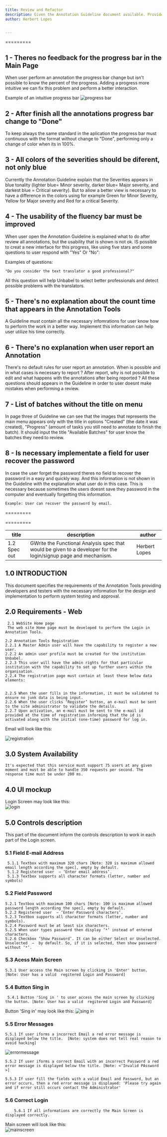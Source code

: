 ```yaml
---
title: Review and Refactor
description: Given the Annotation Guideline document available. Provide 5 specific examples of things you would change, why and how.
author: Herbert Lopes


---
```

=========

## 1 - Theres no feedback for the progress bar in the Main Page

When user perform an annotation the progress bar change but isn't possible to know the percent of the progress. Adding a
progress more intuitive we can fix this problem and perform a better interaction.


Example of an intuitive progress bar
![progress bar](https://user-images.githubusercontent.com/5126039/39676719-9f44b162-5145-11e8-97e9-ba48851ee651.jpg)


## 2 - After finish all the annotations progress bar change to "Done"

To keep always the same standard in the aplication the progress bar must continuous with the format without change to "Done", performing only a change of color when its in 100%.


## 3 - All colors of the severities should be diferent, not only blue 

Currently the Annotation Guideline explain that the Severities appears in blue tonality (lighter blue= Minor severity, darker blue= Major
severity, and darkest blue = Critical severity). But to allow a better view is necessary to have a difference in the colors using for example Green for Minor Severity, Yellow for Major severity and Red for a critical Severity. 


## 4 - The usability of the fluency bar must be improved

When user open the Annotation Guideline is explained what to do after review all annotations, but the usability that is shown is not ok. IS possible to creat a new interface for this progress, like using five stars and some questions to user respond with "Yes" Or "No": 

Examples of questions: 
```
"Do you consider the text translator a good professional?"
```

All this question will help Unbabel to select better professionals and detect possible problems with the translators.

## 5 - There's no explanation about the count time that appears in the Annotation Tools

A Guideline must contain all the necessary infomrations for user know how to perform the work in a better way. Implement this information can help user utilize his time correctly.

## 6 - There's no explanation when user report an Annotation

There's no default rules for user report an annotation. When is possible and in what cases is necessary to report ? 
After report, why is not possible to edit and what happens with the annotations after being reported ?
All these questions should appears in the Guideline in order to user doesnt make mistakes when performing a review. 

## 7 - List of batches without the title on menu

In page three of Guideline we can see that the images that represents the main menu appears only with the title in options "Created" (the date it was created), "Progress" (amount of tasks you still need to annotate to finish the batch). 
It should input the title "Available Batches" for user know the batches they need to review.

 ## 8 - Is necessary implementate a field for user recover the password
 
 In case the user forget the password theres no field to recover the password in a easy and quickly way. And this information is not shown in the Guideline with the explanation what user do in this case. This is necessary because sometimes the users doesnt save they password in the computer and eventually forgetting this information.
 
 ```
 Example: User can recover the password by email.
 
 ```
=========


=========



|title|description|author|
|---|---|---|
|1.2 Spec out|GWrite the Functional Analysis spec that would be given to a developer for the login/signup page and mechanism.|Herbert Lopes|



## 1.0 INTRODUCTION
This document specifies the requirements of the Annotation Tools providing developers and testers with the necessary information for the design and implementation to perform system testing and approval.


## 2.0 Requirements - Web
  
     2.1 WebSite Home page
     The web site Home page must be developed to perform the Login in Annotation Tools.
   
    2.2 Annotation Tools Registration
    2.2.1 A Master Admin user will have the capability to register a new user.
    2.2.2 An admin user profile must be created for the institution Unbabel. 
    2.2.3 This user will have the admin rights for that particular institution with the capability to set up further users within the organisation. 
    2.2.4 The registration page must contain at least these below data elements: 		

   
    2.2.5 When the user fills in the information, it must be validated to ensure no junk data is being input. 
    2.2.6 When the user clicks ‘Register’ button, an e-mail must be sent to the site administrator to validate the details. 
    2.2.7 Upon activation, an e-mail must be sent to the e-mail id provided at the time of registration informing that the id is activated along with the initial (one-time) password for log in.

 Email will look like this:

 ![registration](https://user-images.githubusercontent.com/5126039/39733944-6c185814-524b-11e8-9792-72945149e84c.png)


## 3.0 System Availability

    It's expected that this service must support 75 users at any given moment and must be able to handle 350 requests per second. The response time must be under 200 ms.
    
    
## 4.0 UI mockup


 Login Screen may look like this:  
 ![login](https://user-images.githubusercontent.com/5126039/39731311-59b92bde-523d-11e8-914b-9185329b608b.png)


## 5.0 Controls description


This part of the document inform the controls description to work in each part of the Login screen.
    
###  5.1 Field E-mail Address
     5.1.1 Textbox with maximum 320 chars [Note: 320 is maximum allowed email length according the spec], empty by default.
     5.1.2 Registered user  – ‘Enter email address’.
     5.1.3 Textbox supports all character formats (letter, number and symbols)
    
###  5.2 Field Password 
    5.2.1 Textbox with maximum 100 chars [Note: 100 is maximum allowed password length according the spec], empty by default.
    5.2.2 Registered user  – ‘Enter Password characters’.
    5.2.3 Textbox supports all character formats (letter, number and symbols).
    5.2.4 Password must be at least six characters.
    5.2.5 When user types password then display ‘*’ instead of entered characters.
    5.2.6 Checkbox ‘Show Password’. It can be either Select or Unselected. Unselected  –  by default. So, if it is selected, then show password without ‘*’.
      
### 5.3 Acess Main Screen
    5.3.1 User access the Main screen by clicking in 'Enter' button. [Note: User has a valid  regitered Login and Password]
       
### 5.4 Button Sing  in
     5.4.1 Button 'Sing in ' to user access the main screen by clicking the button. [Note: User has a valid  regitered Login and Password]
   Button 'Sing in' may look like this:
   ![sing in](https://user-images.githubusercontent.com/5126039/39734034-d93aecae-524b-11e8-9a0c-19fec934f3d5.png)

###  5.5 Error Messages
    5.5.1 If user iforms a incorrect Email a red error message is displayed below the title.  [Note: system does not tell real reason to avoid hacking]
       
   ![errormessage](https://user-images.githubusercontent.com/5126039/39732956-a389303e-5246-11e8-8c26-050c4a6e6f04.png)
     
    5.5.2 If user iforms a correct Email with an incorrect Password a red error message is displayed below the title. [Note: <‘Invalid PAssword >]
    
    5.5.3 If user fill the fields with a valid Email and Password, but an error occurs, then a red error message is displayed: 'Please try again and if error still occurs contact the Administrator'
    
 ###  5.6 Correct Login
 
        5.6.1 If all informations are correctly the Main Screen is displayed correctly.
   Main screen will look like this:    
   ![mainscreen](https://user-images.githubusercontent.com/5126039/39733984-9ded35d0-524b-11e8-8d8d-6e5167840d74.png) 

        
        
    
    
  
       
       
       

       
       


